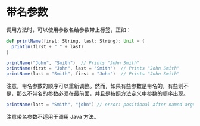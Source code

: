 # 带名参数

调用方法时，可以使用参数名给参数带上标签，正如：

```scala
def printName(first: String, last: String): Unit = {
  println(first + " " + last)
}

printName("John", "Smith")  // Prints "John Smith"
printName(first = "John", last = "Smith")  // Prints "John Smith"
printName(last = "Smith", first = "John")  // Prints "John Smith"
```

注意，带名参数的顺序可以重新调整。然而，如果有些参数是带名的，有些则不是，那么不带名的参数必须在最前面，并且是按照方法定义中参数的顺序出现。

```scala
printName(last = "Smith", "john") // error: positional after named argument
```

注意带名参数不适用于调用 Java 方法。